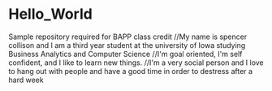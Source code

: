 # Hello_World
Sample repository required for BAPP class credit
//My name is spencer collison and I am a third year student at the university of Iowa studying Business Analytics and Computer Science
//I'm goal oriented, I'm self confident, and I like to learn new things.
//I'm a very social person and I love to hang out with people and have a good time in order to destress after a hard week
